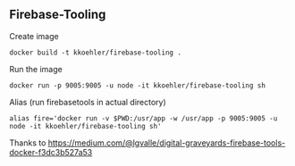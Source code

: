 Firebase-Tooling
----------------

Create image
```
docker build -t kkoehler/firebase-tooling .
```

Run the image
```
docker run -p 9005:9005 -u node -it kkoehler/firebase-tooling sh
```

Alias (run firebasetools in actual directory)
```
alias fire='docker run -v $PWD:/usr/app -w /usr/app -p 9005:9005 -u node -it kkoehler/firebase-tooling sh'
```

Thanks to https://medium.com/@lgvalle/digital-graveyards-firebase-tools-docker-f3dc3b527a53
